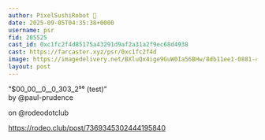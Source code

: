 ```yaml
---
author: PixelSushiRobot 💫
date: 2025-09-05T04:35:38+0000
username: psr
fid: 205525
cast_id: 0xc1fc2f4d85175a43291d9af2a31a2f9ec68d4938
cast: https://farcaster.xyz/psr/0xc1fc2f4d
image: https://imagedelivery.net/BXluQx4ige9GuW0Ia56BHw/8db11ee1-0881-4728-0180-18b8c8c51800/original
layout: post
---
```

"$00_00__0__0_303_2⁵⁶ (test)"  
by @paul-prudence  
  
on @rodeodotclub  
  
https://rodeo.club/post/7369345302444195840  

<img src='https://imagedelivery.net/BXluQx4ige9GuW0Ia56BHw/8db11ee1-0881-4728-0180-18b8c8c51800/original' alt='' referrerpolicy='no-referrer'/>
